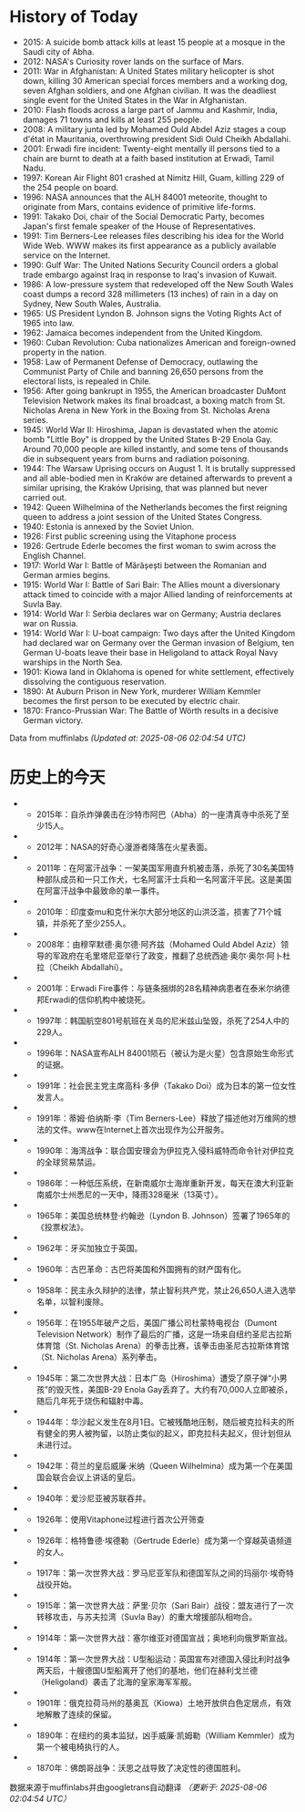 # History of Today 

- 2015: A suicide bomb attack kills at least 15 people at a mosque in the Saudi city of Abha.
- 2012: NASA's Curiosity rover lands on the surface of Mars.
- 2011: War in Afghanistan: A United States military helicopter is shot down, killing 30 American special forces members and a working dog, seven Afghan soldiers, and one Afghan civilian. It was the deadliest single event for the United States in the War in Afghanistan.
- 2010: Flash floods across a large part of Jammu and Kashmir, India, damages 71 towns and kills at least 255 people.
- 2008: A military junta led by Mohamed Ould Abdel Aziz stages a coup d'état in Mauritania, overthrowing president Sidi Ould Cheikh Abdallahi.
- 2001: Erwadi fire incident: Twenty-eight mentally ill persons tied to a chain are burnt to death at a faith based institution at Erwadi, Tamil Nadu.
- 1997: Korean Air Flight 801 crashed at Nimitz Hill, Guam, killing 229 of the 254 people on board.
- 1996: NASA announces that the ALH 84001 meteorite, thought to originate from Mars, contains evidence of primitive life-forms.
- 1991: Takako Doi, chair of the Social Democratic Party, becomes Japan's first female speaker of the House of Representatives.
- 1991: Tim Berners-Lee releases files describing his idea for the World Wide Web. WWW makes its first appearance as a publicly available service on the Internet.
- 1990: Gulf War: The United Nations Security Council orders a global trade embargo against Iraq in response to Iraq's invasion of Kuwait.
- 1986: A low-pressure system that redeveloped off the New South Wales coast dumps a record 328 millimeters (13 inches) of rain in a day on Sydney, New South Wales, Australia.
- 1965: US President Lyndon B. Johnson signs the Voting Rights Act of 1965 into law.
- 1962: Jamaica becomes independent from the United Kingdom.
- 1960: Cuban Revolution: Cuba nationalizes American and foreign-owned property in the nation.
- 1958: Law of Permanent Defense of Democracy, outlawing the Communist Party of Chile and banning 26,650 persons from the electoral lists, is repealed in Chile.
- 1956: After going bankrupt in 1955, the American broadcaster DuMont Television Network makes its final broadcast, a boxing match from St. Nicholas Arena in New York in the Boxing from St. Nicholas Arena series.
- 1945: World War II: Hiroshima, Japan is devastated when the atomic bomb "Little Boy" is dropped by the United States B-29 Enola Gay. Around 70,000 people are killed instantly, and some tens of thousands die in subsequent years from burns and radiation poisoning.
- 1944: The Warsaw Uprising occurs on August 1. It is brutally suppressed and all able-bodied men in Kraków are detained afterwards to prevent a similar uprising, the Kraków Uprising, that was planned but never carried out.
- 1942: Queen Wilhelmina of the Netherlands becomes the first reigning queen to address a joint session of the United States Congress.
- 1940: Estonia is annexed by the Soviet Union.
- 1926: First public screening using the Vitaphone process
- 1926: Gertrude Ederle becomes the first woman to swim across the English Channel.
- 1917: World War I: Battle of Mărășești between the Romanian and German armies begins.
- 1915: World War I: Battle of Sari Bair: The Allies mount a diversionary attack timed to coincide with a major Allied landing of reinforcements at Suvla Bay.
- 1914: World War I: Serbia declares war on Germany; Austria declares war on Russia.
- 1914: World War I: U-boat campaign: Two days after the United Kingdom had declared war on Germany over the German invasion of Belgium, ten German U-boats leave their base in Heligoland to attack Royal Navy warships in the North Sea.
- 1901: Kiowa land in Oklahoma is opened for white settlement, effectively dissolving the contiguous reservation.
- 1890: At Auburn Prison in New York, murderer William Kemmler becomes the first person to be executed by electric chair.
- 1870: Franco-Prussian War: The Battle of Wörth results in a decisive German victory.

Data from muffinlabs
*(Updated at: 2025-08-06 02:04:54 UTC)*

# 历史上的今天 

- -  2015年：自杀炸弹袭击在沙特市阿巴（Abha）的一座清真寺中杀死了至少15人。
- -  2012年：NASA的好奇心漫游者降落在火星表面。
- -  2011年：在阿富汗战争：一架美国军用直升机被击落，杀死了30名美国特种部队成员和一只工作犬，七名阿富汗士兵和一名阿富汗平民。这是美国在阿富汗战争中最致命的单一事件。
- -  2010年：印度查mu和克什米尔大部分地区的山洪泛滥，损害了71个城镇，并杀死了至少255人。
- -  2008年：由穆罕默德·奥尔德·阿齐兹（Mohamed Ould Abdel Aziz）领导的军政府在毛里塔尼亚举行了政变，推翻了总统西迪·奥尔·奥尔·阿卜杜拉（Cheikh Abdallahi）。
- -  2001年：Erwadi Fire事件：与链条捆绑的28名精神病患者在泰米尔纳德邦Erwadi的信仰机构中被烧死。
- -  1997年：韩国航空801号航班在关岛的尼米兹山坠毁，杀死了254人中的229人。
- -  1996年：NASA宣布ALH 84001陨石（被认为是火星）包含原始生命形式的证据。
- -  1991年：社会民主党主席高科·多伊（Takako Doi）成为日本的第一位女性发言人。
- -  1991年：蒂姆·伯纳斯·李（Tim Berners-Lee）释放了描述他对万维网的想法的文件。www在Internet上首次出现作为公开服务。
- -  1990年：海湾战争：联合国安理会为伊拉克入侵科威特而命令针对伊拉克的全球贸易禁运。
- -  1986年：一种低压系统，在新南威尔士海岸重新开发，每天在澳大利亚新南威尔士州悉尼的一天中，降雨328毫米（13英寸）。
- -  1965年：美国总统林登·约翰逊（Lyndon B. Johnson）签署了1965年的《投票权法》。
- -  1962年：牙买加独立于英国。
- -  1960年：古巴革命：古巴将美国和外国拥有的财产国有化。
- -  1958年：民主永久辩护的法律，禁止智利共产党，禁止26,650人进入选举名单，以智利废除。
- -  1956年：在1955年破产之后，美国广播公司杜蒙特电视台（Dumont Television Network）制作了最后的广播，这是一场来自纽约圣尼古拉斯体育馆（St. Nicholas Arena）的拳击比赛，该拳击由圣尼古拉斯体育馆（St. Nicholas Arena）系列拳击。
- -  1945年：第二次世界大战：日本广岛（Hiroshima）遭受了原子弹“小男孩”的毁灭性，美国B-29 Enola Gay丢弃了。大约有70,000人立即被杀，随后几年死于烧伤和辐射中毒。
- -  1944年：华沙起义发生在8月1日。它被残酷地压制，随后被克拉科夫的所有健全的男人被拘留，以防止类似的起义，即克拉科夫起义，但计划但从未进行过。
- -  1942年：荷兰的皇后威廉·米纳（Queen Wilhelmina）成为第一个在美国国会联合会议上讲话的皇后。
- -  1940年：爱沙尼亚被苏联吞并。
- -  1926年：使用Vitaphone过程进行首次公开筛查
- -  1926年：格特鲁德·埃德勒（Gertrude Ederle）成为第一个穿越英语频道的女人。
- -  1917年：第一次世界大战：罗马尼亚军队和德国军队之间的玛丽尔·埃奇特战役开始。
- -  1915年：第一次世界大战：萨里·贝尔（Sari Bair）战役：盟友进行了一次转移攻击，与苏夫拉湾（Suvla Bay）的重大增援部队相吻合。
- -  1914年：第一次世界大战：塞尔维亚对德国宣战；奥地利向俄罗斯宣战。
- -  1914年：第一次世界大战：U型船运动：英国宣布对德国入侵比利时战争两天后，十艘德国U型船离开了他们的基地，他们在赫利戈兰德（Heligoland）袭击了北海的皇家海军军舰。
- -  1901年：俄克拉荷马州的基奥瓦（Kiowa）土地开放供白色定居点，有效地解散了连续的保留。
- -  1890年：在纽约的奥本监狱，凶手威廉·凯姆勒（William Kemmler）成为第一个被电椅执行的人。
- -  1870年：佛朗哥战争：沃思之战导致了决定性的德国胜利。

数据来源于muffinlabs并由googletrans自动翻译
*（更新于: 2025-08-06 02:04:54 UTC）*